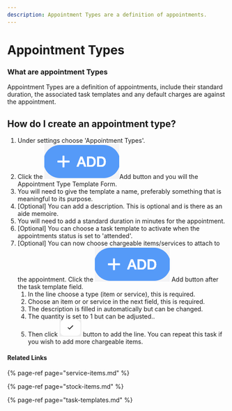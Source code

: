 ```yaml
---
description: Appointment Types are a definition of appointments.
---
```


# Appointment Types

### What are appointment Types

Appointment Types are a definition of appointments, include their standard duration, the associated task templates and any default charges are against the appointment.

## How do I create an appointment type?

1. Under settings choose 'Appointment Types'.
2. Click the ![](../.gitbook/assets/screenshot-2019-01-23-at-13.22.51.png)Add button and you will the Appointment Type Template Form.
3. You will need to give the template a name, preferably something that is meaningful to its purpose.
4. \[Optional\] You can add a description. This is optional and is there as an aide memoire.
5. You will need to add a standard duration in minutes for the appointment.
6. \[Optional\] You can choose a task template to activate when the appointments status is set to 'attended'.
7. \[Optional\] You can now choose chargeable items/services to attach to the appointment. Click the ![](../.gitbook/assets/screenshot-2019-01-23-at-13.22.51.png) Add button after the task template field.
   1. In the line choose a type \(item or service\), this is required.
   2. Choose an item or or service in the next field, this is required.
   3. The description is filled in automatically but can be changed.
   4. The quantity is set to 1 but can be adjusted..
   5. Then click ![](../.gitbook/assets/screenshot-2019-03-21-at-13.06.39.png)  button to add the line. You can repeat this task if you wish to add more chargeable items.

#### Related Links <a id="related-links"></a>

{% page-ref page="service-items.md" %}

{% page-ref page="stock-items.md" %}

{% page-ref page="task-templates.md" %}


